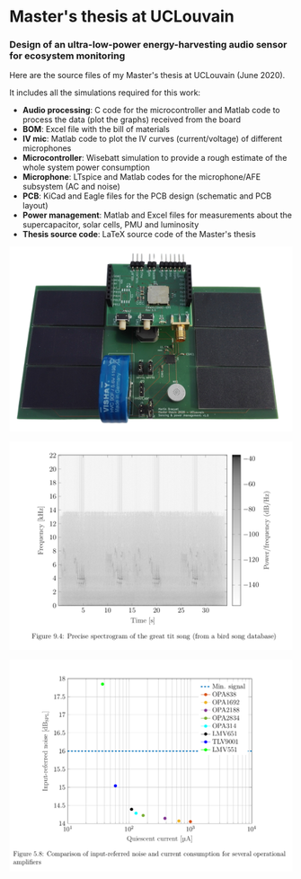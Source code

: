 # Master's thesis at UCLouvain

### Design of an ultra-low-power energy-harvesting audio sensor for ecosystem monitoring

Here are the source files of my Master's thesis at UCLouvain (June 2020).

It includes all the simulations required for this work:
* **Audio processing**: C code for the microcontroller and Matlab code to process the data (plot the graphs) received from the board
* **BOM**: Excel file with the bill of materials
* **IV mic**: Matlab code to plot the IV curves (current/voltage) of different microphones
* **Microcontroller**: Wisebatt simulation to provide a rough estimate of the whole system power consumption
* **Microphone**: LTspice and Matlab codes for the microphone/AFE subsystem (AC and noise)
* **PCB**: KiCad and Eagle files for the PCB design (schematic and PCB layout)
* **Power management**: Matlab and Excel files for measurements about the supercapacitor, solar cells, PMU and luminosity
* **Thesis source code**: LaTeX source code of the Master's thesis

![alt text](https://github.com/MartinBraquet/master-thesis-UCLouvain/blob/master/Thesis%20source%20code/img/real_PCB_with_MCU.png)

![alt text](https://github.com/MartinBraquet/master-thesis-UCLouvain/blob/master/Thesis%20source%20code/img/Spectrogram.png)

![alt text](https://github.com/MartinBraquet/master-thesis-UCLouvain/blob/master/Thesis%20source%20code/img/Noise_Current.png)
